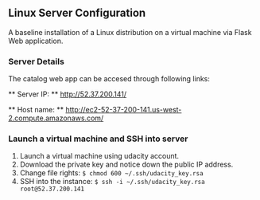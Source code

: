 ## Linux Server Configuration

A baseline installation of a Linux distribution on a virtual machine via Flask Web application.

### Server Details

The catalog web app can be accesed through following links:

** Server IP: ** http://52.37.200.141/

** Host name: ** http://ec2-52-37-200-141.us-west-2.compute.amazonaws.com/

### Launch a virtual machine and SSH into server

1. Launch a  virtual machine using udacity account.
2. Download the private key and notice down the public IP address.
3. Change file rights: `$ chmod 600 ~/.ssh/udacity_key.rsa`
4. SSH into the instance: `$ ssh -i ~/.ssh/udacity_key.rsa root@52.37.200.141`
